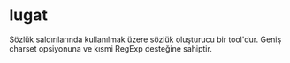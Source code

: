 # lugat
Sözlük saldırılarında kullanılmak üzere sözlük oluşturucu bir tool'dur. 
Geniş charset opsiyonuna ve kısmi RegExp desteğine sahiptir.
